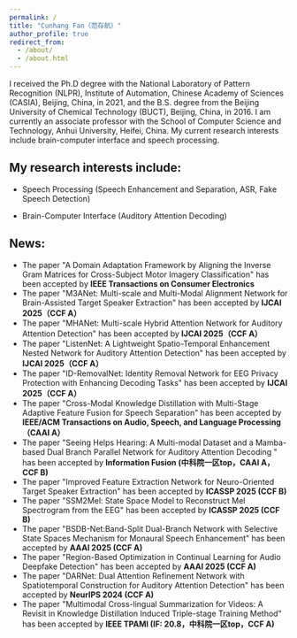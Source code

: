 ```yaml
---
permalink: /
title: "Cunhang Fan（范存航）"
author_profile: true
redirect_from: 
  - /about/
  - /about.html
---
```

I received the Ph.D degree with the National Laboratory of Pattern Recognition (NLPR), Institute of Automation, Chinese Academy of Sciences (CASIA), Beijing, China, in 2021, and the B.S. degree from the Beijing University of Chemical Technology (BUCT), Beijing, China, in 2016. I am currently an associate professor with the School of Computer Science and Technology, Anhui University, Heifei, China. My current research interests include brain-computer interface and speech processing.

My research interests include:
---

* Speech Processing (Speech Enhancement and Separation, ASR, Fake Speech Detection)

* Brain-Computer Interface (Auditory Attention Decoding)

News:
----
* The paper "A Domain Adaptation Framework by Aligning the Inverse Gram Matrices for Cross-Subject Motor Imagery Classification" has been accepted by **IEEE Transactions on Consumer Electronics**
* The paper "M3ANet: Multi-scale and Multi-Modal Alignment Network for Brain-Assisted Target Speaker Extraction" has been accepted by **IJCAI 2025（CCF A）**
* The paper "MHANet: Multi-scale Hybrid Attention Network for Auditory Attention Detection" has been accepted by **IJCAI 2025（CCF A）**
* The paper "ListenNet: A Lightweight Spatio-Temporal Enhancement Nested Network for Auditory Attention Detection" has been accepted by **IJCAI 2025（CCF A）**
* The paper "ID-RemovalNet: Identity Removal Network for EEG Privacy Protection with Enhancing Decoding Tasks" has been accepted by **IJCAI 2025（CCF A）**
* The paper "Cross-Modal Knowledge Distillation with Multi-Stage Adaptive Feature Fusion for Speech Separation" has been accepted by **IEEE/ACM Transactions on Audio, Speech, and Language Processing（CAAI A）**
* The paper "Seeing Helps Hearing: A Multi-modal Dataset and a Mamba-based Dual Branch Parallel Network for Auditory Attention Decoding " has been accepted by **Information Fusion (中科院一区top，CAAI A，CCF B)**
* The paper "Improved Feature Extraction Network for Neuro-Oriented Target Speaker Extraction" has been accepted by **ICASSP 2025 (CCF B)**
* The paper "SSM2Mel: State Space Model to Reconstruct Mel Spectrogram from the EEG" has been accepted by **ICASSP 2025 (CCF B)**
* The paper "BSDB-Net:Band-Split Dual-Branch Network with Selective State Spaces Mechanism for Monaural Speech Enhancement" has been accepted by **AAAI 2025 (CCF A)**
* The paper "Region-Based Optimization in Continual Learning for Audio Deepfake Detection" has been accepted by **AAAI 2025 (CCF A)**
* The paper "DARNet: Dual Attention Refinement Network with Spatiotemporal Construction for Auditory Attention Detection" has been accepted by **NeurIPS 2024 (CCF A)**
* The paper "Multimodal Cross-lingual Summarization for Videos: A Revisit in Knowledge Distillation Induced Triple-stage Training Method" has been accepted by **IEEE TPAMI (IF: 20.8，中科院一区top，CCF A)**
